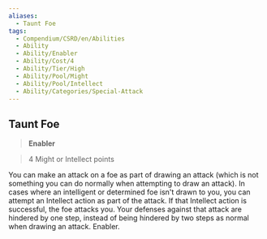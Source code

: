 ```yaml
---
aliases:
  - Taunt Foe
tags:
  - Compendium/CSRD/en/Abilities
  - Ability
  - Ability/Enabler
  - Ability/Cost/4
  - Ability/Tier/High
  - Ability/Pool/Might
  - Ability/Pool/Intellect
  - Ability/Categories/Special-Attack
---
```

  
    
## Taunt Foe    
>**Enabler**    
>4 Might or Intellect points  
    
You can make an attack on a foe as part of drawing an attack (which is not something you can do normally when attempting to draw an attack). In cases where an intelligent or determined foe isn't drawn to you, you can attempt an Intellect action as part of the attack. If that Intellect action is successful, the foe attacks you. Your defenses against that attack are hindered by one step, instead of being hindered by two steps as normal when drawing an attack. Enabler.